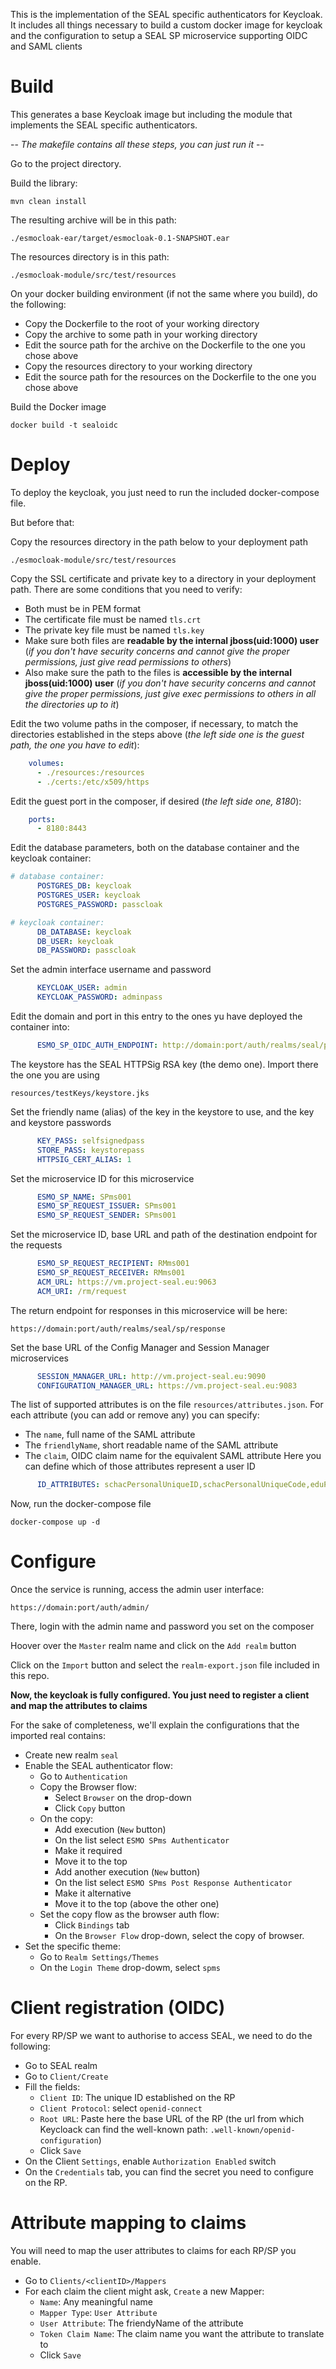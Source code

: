 This is the implementation of the SEAL specific 
authenticators for Keycloak. It includes all things necessary 
to build a custom docker image for keycloak and the configuration
to setup a SEAL SP microservice supporting OIDC and SAML clients

# Build
This generates a base Keycloak image but including the 
module that implements the SEAL specific authenticators.

-- *The makefile contains all these steps, you can just run it* --

Go to the project directory.

Build the library:
```shell script
mvn clean install
```

The resulting archive will be in this path: 
```shell script
./esmocloak-ear/target/esmocloak-0.1-SNAPSHOT.ear
```

The resources directory is in this path:
```shell script
./esmocloak-module/src/test/resources
```

On your docker building environment (if not the same where you 
build), do the following:
* Copy the Dockerfile to the root of your working directory
* Copy the archive to some path in your working directory
* Edit the source path for the archive on the Dockerfile to the 
one you chose above
* Copy the resources directory to your working directory
* Edit the source path for the resources on the Dockerfile to 
the one you chose above

Build the Docker image
```shell script
docker build -t sealoidc
```



# Deploy
To deploy the keycloak, you just need to run the included 
docker-compose file.

But before that:

Copy the resources directory in the path below to your deployment 
path
```shell script
./esmocloak-module/src/test/resources
```

Copy the SSL certificate and private key to a directory in your
 deployment path. There are some conditions that you need to 
 verify:
* Both must be in PEM format
* The certificate file must be named `tls.crt`
* The private key file must be named `tls.key`
* Make sure both files are **readable by the internal 
jboss(uid:1000) user** (*if you don't have security concerns
 and cannot give the proper permissions, just give read
  permissions to others*)
* Also make sure the path to the files is **accessible by 
the internal jboss(uid:1000) user**  (*if you don't have security 
concerns and cannot give the proper permissions, just give exec 
permissions to others in all the directories up to it*)

Edit the two volume paths in the composer, if necessary, to match 
the directories established in the steps above (*the left side one 
is the guest path, the one you have to edit*):

```yaml
    volumes:
      - ./resources:/resources
      - ./certs:/etc/x509/https
```

Edit the guest port in the composer, if desired (*the left side one, 8180*):
```yaml
    ports:
      - 8180:8443
```

Edit the database parameters, both on the database container and the keycloak container:
```yaml
# database container:
      POSTGRES_DB: keycloak
      POSTGRES_USER: keycloak
      POSTGRES_PASSWORD: passcloak

# keycloak container:
      DB_DATABASE: keycloak
      DB_USER: keycloak
      DB_PASSWORD: passcloak
```

Set the admin interface username and password
```yaml
      KEYCLOAK_USER: admin
      KEYCLOAK_PASSWORD: adminpass
```


Edit the domain and port in this entry to the ones yu have deployed the container into:
```yaml
      ESMO_SP_OIDC_AUTH_ENDPOINT: http://domain:port/auth/realms/seal/protocol/openid-connect/auth
```

The keystore has the SEAL HTTPSig RSA key (the demo one). Import there the one you are using
```shell script
resources/testKeys/keystore.jks
```
Set the friendly name (alias) of the key in the keystore to use, and the key and keystore passwords
```yaml
      KEY_PASS: selfsignedpass
      STORE_PASS: keystorepass
      HTTPSIG_CERT_ALIAS: 1
```
Set the microservice ID for this microservice
```yaml
      ESMO_SP_NAME: SPms001
      ESMO_SP_REQUEST_ISSUER: SPms001
      ESMO_SP_REQUEST_SENDER: SPms001
```

Set the microservice ID, base URL and path of the destination endpoint for the requests
```yaml
      ESMO_SP_REQUEST_RECIPIENT: RMms001
      ESMO_SP_REQUEST_RECEIVER: RMms001
      ACM_URL: https://vm.project-seal.eu:9063
      ACM_URI: /rm/request
```
The return endpoint for responses in this microservice will be here:      
```
https://domain:port/auth/realms/seal/sp/response
```


Set the base URL of the Config Manager and Session Manager microservices
```yaml
      SESSION_MANAGER_URL: http://vm.project-seal.eu:9090
      CONFIGURATION_MANAGER_URL: https://vm.project-seal.eu:9083
```

The list of supported attributes is on the file `resources/attributes.json`. For each attribute (you can add or remove any) you can specify:
* The `name`, full name of the SAML attribute
* The `friendlyName`, short readable name of the SAML attribute
* The `claim`, OIDC claim name for the equivalent SAML attribute
Here you can define which of those attributes represent a user ID
```yaml
      ID_ATTRIBUTES: schacPersonalUniqueID,schacPersonalUniqueCode,eduPersonTargetedID,eduPersonPrincipalName
```

Now, run the docker-compose file
```shell script
docker-compose up -d 
```


# Configure
Once the service is running, access the admin user interface:
```
https://domain:port/auth/admin/
```

There, login with the admin name and password you set on the composer

Hoover over the `Master` realm name and click on the `Add realm` button

Click on the `Import` button and select the `realm-export.json` file included in this repo.

**Now, the keycloak is fully configured. You just need to register a client and map the attributes to claims**

For the sake of completeness, we'll explain the configurations that the imported real contains:

* Create new realm `seal`
* Enable the SEAL authenticator flow:
  - Go to `Authentication`
  - Copy the Browser flow:
    - Select `Browser` on the drop-down
    - Click `Copy` button
  - On the copy:
    - Add execution (`New` button)
    - On the list select `ESMO SPms Authenticator`
    - Make it required
    - Move it to the top
    - Add another execution (`New` button)
    - On the list select `ESMO SPms Post Response Authenticator`
    - Make it alternative
    - Move it to the top (above the other one)
  - Set the copy flow as the browser auth flow:
    - Click `Bindings` tab
    - On the `Browser Flow` drop-down, select the copy of browser. 
* Set the specific theme:
  - Go to `Realm Settings/Themes`
  - On the `Login Theme` drop-dowm, select `spms`






# Client registration (OIDC)
For every RP/SP we want to authorise to access SEAL, we need to do the following:
* Go to SEAL realm
* Go to `Client/Create`
* Fill the fields:
  - `Client ID`: The unique ID established on the RP
  - `Client Protocol`: select `openid-connect`
  - `Root URL`: Paste here the base URL of the RP (the url from which Keycloack can find the well-known path: `.well-known/openid-configuration`)
  - Click `Save`
* On the Client `Settings`, enable `Authorization Enabled` switch
* On the `Credentials` tab, you can find the secret you need to configure on the RP.

# Attribute mapping to claims
You will need to map the user attributes to claims for each RP/SP you enable.
* Go to `Clients/<clientID>/Mappers`
* For each claim the client might ask, `Create` a new Mapper:
  - `Name`: Any meaningful name
  - `Mapper Type`: `User Attribute`
  - `User Attribute`: The friendyName of the attribute
  - `Token Claim Name`: The claim name you want the attribute to translate to
  - Click `Save`
